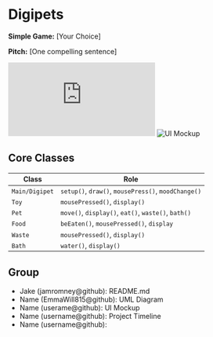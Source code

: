 # Digipets

**Simple Game:** [Your Choice]

**Pitch:** [One compelling sentence]

![Class Diagram](https://github.com/jamromney/Group-1/blob/main/Class%20Diagram/Digipets.drawio.pdf)
![UI Mockup](mockup.png)

## Core Classes
| Class | Role |
|-------|------|
| `Main/Digipet` | `setup()`, `draw()`, `mousePress()`, `moodChange()` |
| `Toy` | `mousePressed()`, `display()` |
| `Pet` | `move()`, `display()`, `eat()`, `waste()`, `bath()` |
| `Food` | `beEaten()`, `mousePressed()`, `display` |
| `Waste` | `mousePressed()`, `display()` |
| `Bath` | `water()`, `display()` |

## Group
- Jake (jamromney@github): README.md
- Name (EmmaWill815@github): UML Diagram
- Name (userame@github): UI Mockup
- Name (username@github): Project Timeline
- Name (username@github): 

